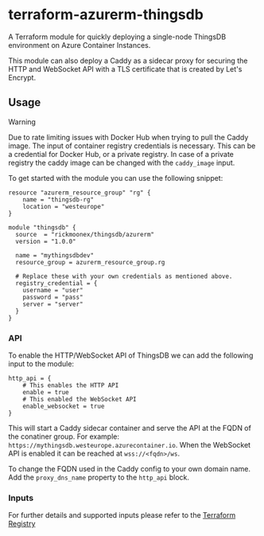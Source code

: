 # terraform-azurerm-thingsdb

A Terraform module for quickly deploying a single-node ThingsDB environment on Azure Container Instances.

This module can also deploy a Caddy as a sidecar proxy for securing the HTTP and WebSocket API with a TLS certificate that is created by Let's Encrypt.

## Usage

> [!WARNING]
> Due to rate limiting issues with Docker Hub when trying to pull the Caddy image. The input of container registry credentials is necessary.
> This can be a credential for Docker Hub, or a private registry. In case of a private registry the caddy image can be changed with the `caddy_image` input.

To get started with the module you can use the following snippet:

```hcl
resource "azurerm_resource_group" "rg" {
    name = "thingsdb-rg"
    location = "westeurope"
}

module "thingsdb" {
  source  = "rickmoonex/thingsdb/azurerm"
  version = "1.0.0"

  name = "mythingsdbdev"
  resource_group = azurerm_resource_group.rg

  # Replace these with your own credentials as mentioned above.
  registry_credential = {
    username = "user"
    password = "pass"
    server = "server"
  }
}
```

### API

To enable the HTTP/WebSocket API of ThingsDB we can add the following input to the module:

```hcl
http_api = {
    # This enables the HTTP API
    enable = true
    # This enabled the WebSocket API
    enable_websocket = true
}
```

This will start a Caddy sidecar container and serve the API at the FQDN of the conatiner group. For example: `https://mythingsdb.westeurope.azurecontainer.io`. When the WebSocket API is enabled it can be reached at `wss://<fqdn>/ws`.

To change the FQDN used in the Caddy config to your own domain name. Add the `proxy_dns_name` property to the `http_api` block.

### Inputs

For further details and supported inputs please refer to the [Terraform Registry](https://registry.terraform.io/modules/rickmoonex/thingsdb/azurerm/latest?tab=inputs)
